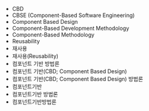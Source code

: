 ﻿- CBD
- CBSE (Component-Based Software Engineering) 
- Component Based Design
- Component-Based Development Methodology
- Component-Based Methodology
- Reusability
- 재사용
- 재사용(Reusability)
- 컴포넌트 기반 방법론
- 컴포넌트 기반(CBD; Component Based Design)
- 컴포넌트 기반(CBD; Component Based Design) 방법론
- 컴포넌트기반
- 컴포넌트기반 방법론
- 컴포넌트기반방법론
